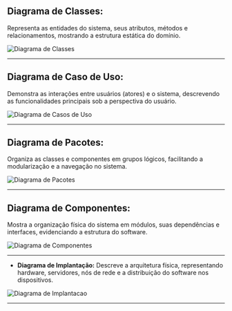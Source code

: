 ## Diagrama de Classes: 

Representa as entidades do sistema, seus atributos, métodos e relacionamentos, mostrando a estrutura estática do domínio.

![Diagrama de Classes](https://github.com/viniciusgomesrod/lds-aluguel-de-carros/docs.png)

---

## Diagrama de Caso de Uso:

Demonstra as interações entre usuários (atores) e o sistema, descrevendo as funcionalidades principais sob a perspectiva do usuário.

![Diagrama de Casos de Uso](https://github.com/viniciusgomesrod/lds-aluguel-de-carros/docs.png)

---

## Diagrama de Pacotes:

Organiza as classes e componentes em grupos lógicos, facilitando a modularização e a navegação no sistema.

![Diagrama de Pacotes](https://github.com/viniciusgomesrod/lds-aluguel-de-carros/docs.png)

---

## Diagrama de Componentes:

Mostra a organização física do sistema em módulos, suas dependências e interfaces, evidenciando a estrutura do software.

![Diagrama de Componentes](https://github.com/viniciusgomesrod/lds-aluguel-de-carros/docs.png)

---

- **Diagrama de Implantação:** Descreve a arquitetura física, representando hardware, servidores, nós de rede e a distribuição do software nos dispositivos.

![Diagrama de Implantacao](https://github.com/viniciusgomesrod/lds-aluguel-de-carros/docs.png)

---
